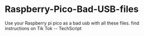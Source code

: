 # Raspberry-Pico-Bad-USB-files
Use your Raspberry pi pico as a bad usb with all these files. find instructions on Tik Tok -- TechScript
